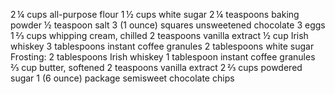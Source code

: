 2 ¼ cups all-purpose flour
1 ½ cups white sugar
2 ¼ teaspoons baking powder
½ teaspoon salt
3 (1 ounce) squares unsweetened chocolate
3 eggs
1 ⅔ cups whipping cream, chilled
2 teaspoons vanilla extract
½ cup Irish whiskey 
3 tablespoons instant coffee granules
2 tablespoons white sugar
Frosting:
2 tablespoons Irish whiskey 
1 tablespoon instant coffee granules
⅔ cup butter, softened 
2 teaspoons vanilla extract
2 ⅔ cups powdered sugar
1 (6 ounce) package semisweet chocolate chips